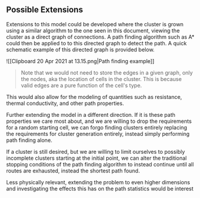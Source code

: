## Possible Extensions

Extensions to this model could be developed where the cluster is grown using a similar algorithm to the one seen in this document, viewing the cluster as a direct graph of connections. A path finding algorithm such as A* could then be applied to to this directed graph to detect the path. A quick schematic example of this directed graph is provided below.

![[Clipboard 20 Apr 2021 at 13.15.png|Path finding example]]

> Note that we would not need to store the edges in a given graph, only the nodes, aka the location of cells in the cluster. This is because valid edges are a pure function of the cell's type.

This would also allow for the modeling of quantities such as resistance, thermal conductivity, and other path properties.

Further extending the model in a different direction. If it is these path properties we care most about, and we are willing to drop the requirements for a random starting cell, we can forgo finding clusters entirely replacing the requirements for cluster generation entirely, instead simply performing path finding alone. 

If a cluster is still desired, but we are willing to limit ourselves to possibly incomplete clusters starting at the initial point, we can alter the traditional stopping conditions of the path finding algorithm to instead continue until all routes are exhausted, instead the shortest path found.

Less physically relevant, extending the problem to even higher dimensions and investigating the effects this has on the path statistics would be interest